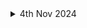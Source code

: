 <details>
<summary>4th Nov 2024</summary>
<br>
My first PR got merged! I am writing this a week after though, as it was a very challenging week in work and I got very little time to work on Django. 

This week - onwards and upwards!

Our call last week was useful. It was clear that there is a lot of things about Trac and the docs that have been the same way for a while and it is new contributors that notice if things aren't easy to find. I'll be writing a quick MR to fix one more sentence in the docs about how to assign tickets in TRAC. There was a suggestion from Paolo to open a ticket asking for discussion on how best to update TRAC to make it easier. The question about 'unassigned' vs. 'nobody'? Why two? The difference between 'Accepted' and other values. The 'new' tag when MRs are very old etc etc.

Raised a PR this morning: https://github.com/django/django/pull/18763
I learnt from my mistakes and this time remembered to end the commit message with a full stop and to add alt text to the images that I put up on the PR description.

</details>